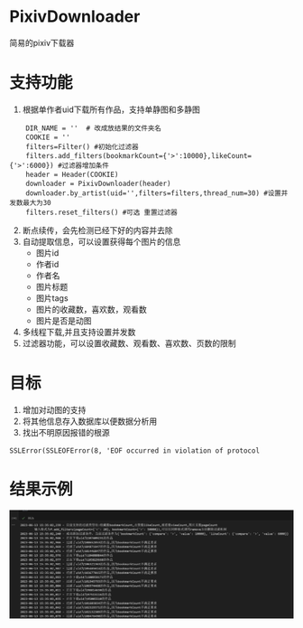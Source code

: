 # PixivDownloader
简易的pixiv下载器
# 支持功能
1. 根据单作者uid下载所有作品，支持单静图和多静图
```
    DIR_NAME = ''  # 改成放结果的文件夹名
    COOKIE = ''
    filters=Filter() #初始化过滤器
    filters.add_filters(bookmarkCount={'>':10000},likeCount={'>':6000}) #过滤器增加条件
    header = Header(COOKIE)
    downloader = PixivDownloader(header)
    downloader.by_artist(uid='',filters=filters,thread_num=30) #设置并发数最大为30
    filters.reset_filters() #可选 重置过滤器
```
2. 断点续传，会先检测已经下好的内容并去除
3. 自动提取信息，可以设置获得每个图片的信息
    * 图片id
    * 作者id
    * 作者名
    * 图片标题
    * 图片tags
    * 图片的收藏数，喜欢数，观看数
    * 图片是否是动图
 4. 多线程下载,并且支持设置并发数
 5. 过滤器功能，可以设置收藏数、观看数、喜欢数、页数的限制
 
# 目标
1. 增加对动图的支持
2. 将其他信息存入数据库以便数据分析用
3. 找出不明原因报错的根源
```
SSLError(SSLEOFError(8, 'EOF occurred in violation of protocol
```

# 结果示例 
![image](images/result.png)
